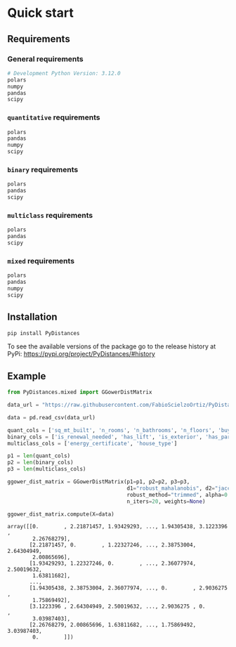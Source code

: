 # Quick start

## Requirements 

### General requirements

```python
# Development Python Version: 3.12.0
polars
numpy
pandas
scipy
```


### `quantitative` requirements

```python
polars
pandas
numpy
scipy
```


### `binary` requirements

```python
polars
pandas
scipy
```


### `multiclass` requirements

```python
polars
pandas
scipy
```

### `mixed` requirements

```python
polars
pandas
numpy
scipy
```

## Installation

```python
pip install PyDistances
```

To see the available versions of the package go to the release history at PyPi: https://pypi.org/project/PyDistances/#history



## Example


```python
from PyDistances.mixed import GGowerDistMatrix

data_url = "https://raw.githubusercontent.com/FabioScielzoOrtiz/PyDistances-demo/refs/heads/main/data/madrid_houses_processed.csv"

data = pd.read_csv(data_url)

quant_cols = ['sq_mt_built', 'n_rooms', 'n_bathrooms', 'n_floors', 'buy_price']
binary_cols = ['is_renewal_needed', 'has_lift', 'is_exterior', 'has_parking']
multiclass_cols = ['energy_certificate', 'house_type']

p1 = len(quant_cols)
p2 = len(binary_cols)
p3 = len(multiclass_cols)

ggower_dist_matrix = GGowerDistMatrix(p1=p1, p2=p2, p3=p3,
                                      d1="robust_mahalanobis", d2="jaccard", d3="hamming",
                                      robust_method="trimmed", alpha=0.07, epsilon=0.05, 
                                      n_iters=20, weights=None)

ggower_dist_matrix.compute(X=data)
```
```
array([[0.        , 2.21871457, 1.93429293, ..., 1.94305438, 3.1223396 ,
        2.26768279],
       [2.21871457, 0.        , 1.22327246, ..., 2.38753004, 2.64304949,
        2.00865696],
       [1.93429293, 1.22327246, 0.        , ..., 2.36077974, 2.50019632,
        1.63811682],
       ...,
       [1.94305438, 2.38753004, 2.36077974, ..., 0.        , 2.9036275 ,
        1.75869492],
       [3.1223396 , 2.64304949, 2.50019632, ..., 2.9036275 , 0.        ,
        3.03987403],
       [2.26768279, 2.00865696, 1.63811682, ..., 1.75869492, 3.03987403,
        0.        ]])
```
